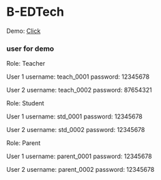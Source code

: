 # B-EDTech



Demo: [Click](https://b-edtech.herokuapp.com/)

### user for demo

Role: Teacher

User 1
username: teach_0001
password: 12345678

User 2
username: teach_0002
password: 87654321

Role: Student

User 1
username: std_0001
password: 12345678

User 2
username: std_0002
password: 12345678

Role: Parent

User 1
username: parent_0001
password: 12345678

User 2
username: parent_0002
password: 12345678

